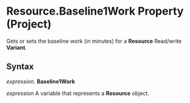 
# Resource.Baseline1Work Property (Project)

Gets or sets the baseline work (in minutes) for a  **Resource** Read/write **Variant**.


## Syntax

 _expression_. **Baseline1Work**

 _expression_ A variable that represents a **Resource** object.

